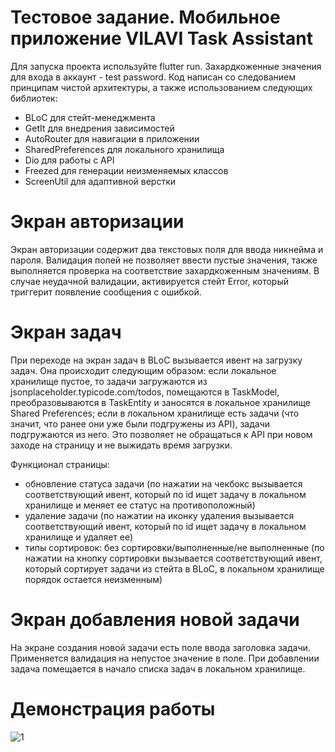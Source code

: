 # Тестовое задание. Мобильное приложение VILAVI Task Assistant

Для запуска проекта используйте flutter run. Захардкоженные значения для входа в аккаунт - test password. Код написан со следованием принципам чистой архитектуры, а также использованием следующих библиотек:
- BLoC для стейт-менеджмента
- GetIt для внедрения зависимостей
- AutoRouter для навигации в приложении
- SharedPreferences для локального хранилища
- Dio для работы с API
- Freezed для генерации неизменяемых классов
- ScreenUtil для адаптивной верстки

# Экран авторизации

Экран авторизации содержит два текстовых поля для ввода никнейма и пароля. Валидация полей не позволяет ввести пустые значения, также выполняется проверка на соответствие захардкоженным значениям. В случае неудачной валидации, активируется стейт Error, который триггерит появление сообщения с ошибкой.

# Экран задач

При переходе на экран задач в BLoC вызывается ивент на загрузку задач. Она происходит следующим образом: если локальное хранилище пустое, то задачи загружаются из jsonplaceholder.typicode.com/todos, помещаются в TaskModel, преобразовываются в TaskEntity и заносятся в локальное хранилище Shared Preferences; если в локальном хранилище есть задачи (что значит, что ранее они уже были подгружены из API), задачи подгружаются из него. Это позволяет не обращаться к API при новом заходе на страницу и не выжидать время загрузки.

Функционал страницы:
- обновление статуса задачи (по нажатии на чекбокс вызывается соответствующий ивент, который по id ищет задачу в локальном хранилище и меняет ее статус на противоположный)
- удаление задачи (по нажатии на иконку удаления вызывается соответствующий ивент, который по id ищет задачу в локальном хранилище и удаляет ее)
- типы сортировок: без сортировки/выполненные/не выполненные (по нажатии на кнопку сортировки вызывается соответствующий ивент, который сортирует задачи из стейта в BLoC, в локальном хранилище порядок остается неизменным)

# Экран добавления новой задачи

На экране создания новой задачи есть поле ввода заголовка задачи. Применяется валидация на непустое значение в поле. При добавлении задача помещается в начало списка задач в локальном хранилище.

# Демонстрация работы

![1](https://github.com/user-attachments/assets/102c8d73-c372-4565-9e54-976b29ff996b)
